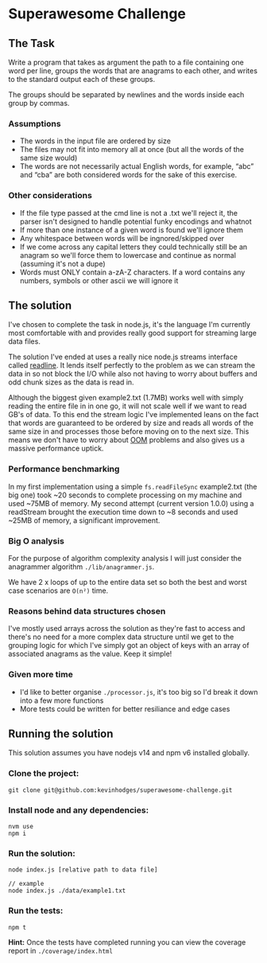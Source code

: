 # Superawesome Challenge

## The Task

Write a program that takes as argument the path to a file containing one word per line, groups the words that are anagrams to each other, and writes to the standard output each of these groups.

The groups should be separated by newlines and the words inside each group by commas.

### Assumptions

- The words in the input file are ordered by size
- The files may not fit into memory all at once (but all the words of the same size would)
- The words are not necessarily actual English words, for example, “abc” and “cba” are both considered words for the sake of this exercise.

### Other considerations
- If the file type passed at the cmd line is not a .txt we'll reject it, the parser isn't designed to handle potential funky encodings and whatnot
- If more than one instance of a given word is found we'll ignore them
- Any whitespace between words will be ingnored/skipped over
- If we come across any capital letters they could technically still be an anagram so we'll force them to lowercase and continue as normal (assuming it's not a dupe)
- Words must ONLY contain a-zA-Z characters. If a word contains any numbers, symbols or other ascii we will ignore it

## The solution

I've chosen to complete the task in node.js, it's the language I'm currently most comfortable with and provides really good support for streaming large data files. 

The solution I've ended at uses a really nice node.js streams interface called [readline](https://nodejs.org/api/readline.html). It lends itself perfectly to the problem as we can stream the data in so not block the I/O while also not having to worry about buffers and odd chunk sizes as the data is read in.

Although the biggest given example2.txt (1.7MB) works well with simply reading the entire file in in one go, it will not scale well if we want to read GB's of data. To this end the stream logic I've implemented leans on the fact that words are guaranteed to be ordered by size and reads all words of the same size in and processes those before moving on to the next size. This means we don't have to worry about [OOM](https://en.wikipedia.org/wiki/Out_of_memory) problems and also gives us a massive performance uptick.

### Performance benchmarking

In my first implementation using a simple `fs.readFileSync` example2.txt (the big one) took ~20 seconds to complete processing on my machine and used ~75MB of memory.
My second attempt (current version 1.0.0) using a readStream brought the execution time down to ~8 seconds and used ~25MB of memory, a significant improvement.

### Big O analysis

For the purpose of algorithm complexity analysis I will just consider the anagrammer algorithm `./lib/anagrammer.js`. 

We have 2 x loops of up to the entire data set so both the best and worst case scenarios are `O(n²)` time.

### Reasons behind data structures chosen 

I've mostly used arrays across the solution as they're fast to access and there's no need for a more complex data structure until we get to the grouping logic for which I've simply got an object of keys with an array of associated anagrams as the value. Keep it simple!

### Given more time

- I'd like to better organise `./processor.js`, it's too big so I'd break it down into a few more functions
- More tests could be written for better resiliance and edge cases

## Running the solution

This solution assumes you have nodejs v14 and npm v6 installed globally.

### Clone the project:
```
git clone git@github.com:kevinhodges/superawesome-challenge.git
```

### Install node and any dependencies:
```
nvm use
npm i
```

### Run the solution:
```
node index.js [relative path to data file]

// example
node index.js ./data/example1.txt
```

### Run the tests:
```
npm t
```

**Hint:** Once the tests have completed running you can view the coverage report in `./coverage/index.html`
